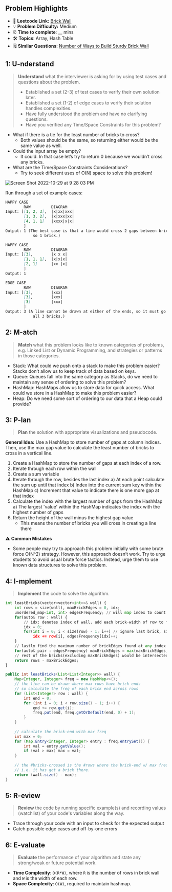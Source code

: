 ## Problem Highlights

* 🔗 **Leetcode Link:** [Brick Wall](https://leetcode.com/problems/brick-wall/) 
* 💡 **Problem Difficulty:** Medium
* ⏰ **Time to complete**: __ mins
* 🛠️ **Topics**: Array, Hash Table
* 🗒️ **Similar Questions**: [Number of Ways to Build Sturdy Brick Wall](https://leetcode.com/problems/number-of-ways-to-build-sturdy-brick-wall/)
    
## 1: U-nderstand
 
> **Understand** what the interviewer is asking for by using test cases and questions about the problem.
> 
> - Established a set (2-3) of test cases to verify their own solution later.
> - Established a set (1-2) of edge cases to verify their solution handles complexities.
> - Have fully understood the problem and have no clarifying questions.
> - Have you verified any Time/Space Constraints for this problem?

- What if there is a tie for the least number of bricks to cross?
   - Both values should be the same, so returning either would be the same value as well.
- Could the input array be empty?
   - It could. In that case let’s try to return 0 because we wouldn’t cross any bricks.
- What are the Time/Space Constraints Considerations?
   - Try to seek different uses of O(N) space to solve this problem!

![Screen Shot 2022-10-29 at 9 28 03 PM](https://user-images.githubusercontent.com/16420802/198859855-b35dc394-fdde-41f2-b582-253e232e0f37.png)

Run through a set of example cases:

```markdown
HAPPY CASE
        RAW         DIAGRAM
Input: [[1, 2, 3],  |x|xx|xxx|
        [1, 3, 2],  |x|xxx|xx|
        [4, 1, 1]   |xxxx|x|x|
        ]
Output: 1 (The best case is that a line would cross 2 gaps between bricks,
            so 1 brick.)

HAPPY CASE
        RAW         DIAGRAM
Input: [[3],        |x x x|
        [1, 1, 1],  |x|x|x|
        [2, 1]      |xx |x|
        ]
Output: 1

EDGE CASE
        RAW         DIAGRAM
Input: [[3],        |xxx|
        [3],        |xxx|
        [3]         |xxx|
        ]
Output: 3 (A line cannot be drawn at either of the ends, so it must go through
            all 3 bricks.)
```   
    
## 2: M-atch

> **Match** what this problem looks like to known categories of problems, e.g. Linked List or Dynamic Programming, and strategies or patterns in those categories.

- Stack: What could we push onto a stack to make this problem easier? Stacks don’t allow us to keep track of data based on keys.
- Queue: Queues fall into the same category as Stacks, do we need to maintain any sense of ordering to solve this problem?
- HashMap: HashMaps allow us to store data for quick access. What could we store in a HashMap to make this problem easier?
- Heap: Do we need some sort of ordering to our data that a Heap could provide?

## 3: P-lan

> **Plan** the solution with appropriate visualizations and pseudocode.

**General Idea:** Use a HashMap to store number of gaps at column indices. Then, use the max gap value to calculate the least number of bricks to cross in a vertical line.


1. Create a HashMap to store the number of gaps at each index of a row.
2. Iterate through each row within the wall
3. Create a sum variable
4. Iterate through the row, besides the last index
    a) At each point calculate the sum up until that index
    b) Index into the current sum key within the HashMap
    c) Increment that value to indicate there is one more gap at that index
5. Calculate the index with the largest number of gaps from the HashMap
    a) The largest 'value' within the HashMap indicates the index with the
        highest number of gaps
6. Return the height of the wall minus the highest gap value
    - This means the number of bricks you will cross in creating a line there


⚠️ **Common Mistakes**

* Some people may try to approach this problem initially with some brute force O(N^2) strategy. However, this approach doesn’t work. Try to urge students to avoid usual brute force tactics. Instead, urge them to use known data structures to solve this problem.

## 4: I-mplement

> **Implement** the code to solve the algorithm.

```python
int leastBricks(vector<vector<int>>& wall) {
	int rows = size(wall), maxBrickEdges = 0, idx;
	unordered_map<int, int> edgesFrequency; // will map index to count of brick edges at that index
	for(auto& row : wall) {
		// idx: denotes index of wall. add each brick-width of row to find the next index having brick edge
		idx = 0; 
		for(int i = 0; i < size(row) - 1; i++) // ignore last brick, since we don't want to count wall edge index
		    idx += row[i], edgesFrequency[idx]++;
    }
	// lastly find the maximum number of brickEdges found at any index
	for(auto& pair : edgesFrequency) maxBrickEdges = max(maxBrickEdges, pair.second);
	// rest of the bricks(excluding maxBrickEdges) would be intersected which is the minimum answer
	return rows - maxBrickEdges;
}
```
```java
public int leastBricks(List<List<Integer>> wall) {
    Map<Integer, Integer> freq = new HashMap<>();
    // the line can be drawn where max rows have brick ends
    // so calculate the freq of each brick end across rows
    for (List<Integer> row : wall) {
        int end = 0;
        for (int i = 0; i < row.size() - 1; i++) {
            end += row.get(i);
            freq.put(end, freq.getOrDefault(end, 0) + 1);
        }
    }
                
    // calculate the brick-end with max freq        
    int max = 0;
    for (Map.Entry<Integer, Integer> entry : freq.entrySet()) {
        int val = entry.getValue();
        if (val > max) max = val;
    }
         
    // the #bricks-crossed is the #rows where the brick-end w/ max freq is not present 
    // i.e. it has got a brick there.
    return (wall.size() - max);
}
```
    
## 5: R-eview

> **Review** the code by running specific example(s) and recording values (watchlist) of your code's variables along the way.

- Trace through your code with an input to check for the expected output
- Catch possible edge cases and off-by-one errors

## 6: E-valuate

> **Evaluate** the performance of your algorithm and state any strong/weak or future potential work.

* **Time Complexity**: `O(R*W)`, where `R` is the number of rows in brick wall and `W` is the width of each row.
* **Space Complexity**: `O(W)`, required to maintain hashmap.